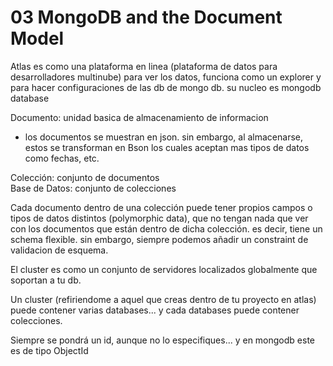 # 03 MongoDB and the Document Model

Atlas es como una plataforma en linea (plataforma de datos para desarrolladores multinube) para ver los datos, funciona como un explorer y para hacer configuraciones de las db de mongo db. su nucleo es mongodb database

Documento: unidad basica de almacenamiento de informacion

-   los documentos se muestran en json. sin embargo, al almacenarse, estos se transforman en Bson los cuales aceptan mas tipos de datos como fechas, etc.

Colección: conjunto de documentos  
Base de Datos: conjunto de colecciones

Cada documento dentro de una colección puede tener propios campos o tipos de datos distintos (polymorphic data), que no tengan nada que ver con los documentos que están dentro de dicha colección. es decir, tiene un schema flexible. sin embargo, siempre podemos añadir un constraint de validacion de esquema.

El cluster es como un conjunto de servidores localizados globalmente que soportan a tu db.

Un cluster (refiriendome a aquel que creas dentro de tu proyecto en atlas) puede contener varias databases... y cada databases puede contener colecciones.

Siempre se pondrá un id, aunque no lo especifiques... y en mongodb este es de tipo ObjectId
